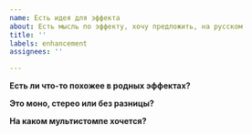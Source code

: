 ```yaml
---
name: Есть идея для эффекта
about: Есть мысль по эффекту, хочу предложить, на русском
title: ''
labels: enhancement
assignees: ''

---
```


**Есть ли что-то похожее в родных эффектах?**

**Это моно, стерео или без разницы?**

**На каком мультистомпе хочется?**
